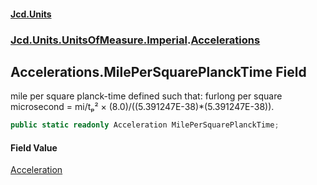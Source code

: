 #### [Jcd.Units](index.md 'index')
### [Jcd.Units.UnitsOfMeasure.Imperial](Jcd.Units.UnitsOfMeasure.Imperial.md 'Jcd.Units.UnitsOfMeasure.Imperial').[Accelerations](Accelerations.md 'Jcd.Units.UnitsOfMeasure.Imperial.Accelerations')

## Accelerations.MilePerSquarePlanckTime Field

mile per square planck-time defined such that: furlong per square microsecond = mi/tₚ² × (8.0)/((5.391247E-38)*(5.391247E-38)).

```csharp
public static readonly Acceleration MilePerSquarePlanckTime;
```

#### Field Value
[Acceleration](Acceleration.md 'Jcd.Units.UnitTypes.Acceleration')